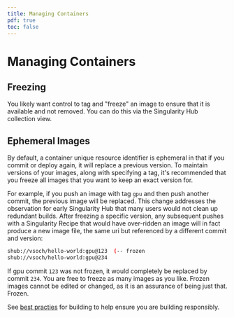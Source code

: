 ```yaml
---
title: Managing Containers
pdf: true
toc: false
---
```


# Managing Containers

## Freezing

You likely want control to tag and "freeze" an image to ensure that it is available and not removed. You can do this via the Singularity Hub collection view.

## Ephemeral Images

By default, a container unique resource identifier is ephemeral in that if you commit or deploy
again, it will replace a previous version. To maintain versions of your images, along
with specifying a tag, it's recommended that you freeze all images that you want
to keep an exact version for.

For example, if you push an image with tag `gpu` and then push another commit, the previous image will be replaced. This change addresses the observation for early Singularity Hub that many users would not clean up redundant builds. After freezing a specific version, any subsequent pushes with a Singularity Recipe that would have over-ridden an image will in fact produce a new image file, the same uri but referenced by a different commit and version:

```bash
shub://vsoch/hello-world:gpu@123  (-- frozen
shub://vsoch/hello-world:gpu@234
```

If gpu commit `123` was not frozen, it would completely be replaced by commit `234`. You are free to freeze as many images as you like. Frozen images cannot be edited or changed, as it is an assurance of being just that. Frozen.

See [best practies](../regulatory/best-practices) for building to help ensure you are
building responsibly.
